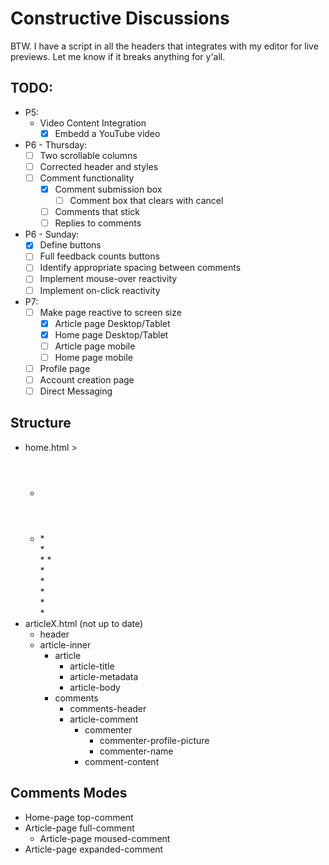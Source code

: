 # Constructive Discussions
BTW. I have a script in all the headers that integrates with my editor for live previews. Let me know if it breaks anything for y'all.

## TODO:
* P5:
    * Video Content Integration
        * [x] Embedd a YouTube video
* P6 - Thursday:
    * [ ] Two scrollable columns
    * [ ] Corrected header and styles
    * [ ] Comment functionality
        * [x] Comment submission box
            * [ ] Comment box that clears with cancel
        * [ ] Comments that stick
        * [ ] Replies to comments
* P6 - Sunday:
    * [x] Define buttons
    * [ ] Full feedback counts buttons
    * [ ] Identify appropriate spacing between comments
    * [ ] Implement mouse-over reactivity
    * [ ] Implement on-click reactivity
* P7:
    * [ ] Make page reactive to screen size
        * [x] Article page Desktop/Tablet
        * [x] Home page Desktop/Tablet
        * [ ] Article page mobile
        * [ ] Home page mobile
    * [ ] Profile page
    * [ ] Account creation page
    * [ ] Direct Messaging

## Structure
* home.html <body> > <div class="mdl-layout">
    * <header>
    * <main>
        * <div class="mdl-title">
        * <div class="home-article">
            * <a class="article-title">
            * <div class="article-blurb">
            * <div class="article-comments">
                * <div class="top-comment">
                    * <div class="commenter-profile-picture">
                    * <div class="commenter-name">
                    * <div class="comment-summary">
* articleX.html (not up to date)
    * header
    * article-inner
        * article
            * article-title
            * article-metadata
            * article-body
        * comments
            * comments-header
            * article-comment
                * commenter
                    * commenter-profile-picture 
                    * commenter-name
                * comment-content

## Comments Modes
* Home-page top-comment
* Article-page full-comment
    * Article-page moused-comment
* Article-page expanded-comment
